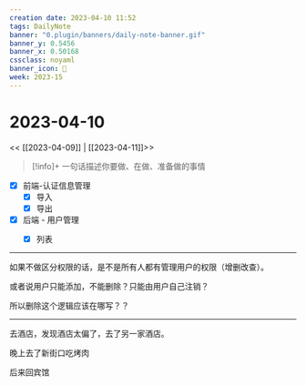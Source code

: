 ```yaml
---
creation date: 2023-04-10 11:52
tags: DailyNote
banner: "0.plugin/banners/daily-note-banner.gif"
banner_y: 0.5456
banner_x: 0.50168
cssclass: noyaml
banner_icon: 💌
week: 2023-15
---
```


# 2023-04-10

<< [[2023-04-09]] | [[2023-04-11]]>>


> [!info]+ 一句话描述你要做、在做、准备做的事情
> 



- [x] 前端-认证信息管理
	- [x] 导入
	- [x] 导出
- [x] 后端 - 用户管理
	- [x] 列表


---

如果不做区分权限的话，是不是所有人都有管理用户的权限（增删改查）。

或者说用户只能添加，不能删除？只能由用户自己注销？

所以删除这个逻辑应该在哪写？？

---

去酒店，发现酒店太偏了，去了另一家酒店。

晚上去了新街口吃烤肉

后来回宾馆